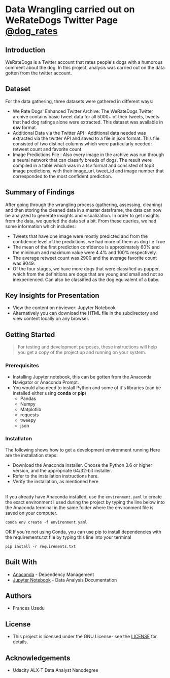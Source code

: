 # Data Wrangling carried out on WeRateDogs Twitter Page [@dog_rates](https://twitter.com/dog_rates)
## Introduction
WeRateDogs is a Twitter account that rates people's dogs with a humorous comment about the dog. In this project, analysis was carried out on the data gotten from the twitter account.
## Dataset
For the data gathering, three datasets were gathered in different ways:
- We Rate Dogs' Enhanced Twitter Archive: The WeRateDogs Twitter archive contains basic tweet data for all 5000+ of their tweets, tweets that had dog ratings alone were extracted. This dataset was available in **csv** format.
- Additional Data via the Twitter API : Additional data needed was extracted via the twitter API and saved to a file in json format. This file consisted of two distinct columns which were particularly needed: retweet count and favorite count.
- Image Predictions File :  Also every image in the archive was run through a neural network that can classify breeds of dogs. The result were compiled in a table which was in a tsv format and consisted of top3 image predictions, with their image_url, tweet_id and image number that corresponded to the most confident prediction.
## Summary of Findings
After going through the wrangling process (gathering, assessing, cleaning) and then storing the cleaned data in a master dataframe, the data can now be analyzed to generate insights and visualization.
In order to get insights from the data, we queried the data set a bit. From these queries, we had some information which includes:
- Tweets that have one image were mostly predicted and from the confidence level of the predictions, we had more of them as dog i.e True
- The mean of the first prediction confidence is approximately 60% and the minimum and maximum value were 4.4% and 100% respectively.
- The average retweet count was 2900 and the average favorite count was 9049.
- Of the four stages, we have more dogs that were classified as pupper, which from the definitions are dogs that are young and small and not so inexperienced. Can also be classified as the dog equivalent of a baby.
## Key Insights for Presentation
- View the content on nbviewer: Jupyter Notebook
- Alternatively you can download the HTML file in the subdirectory and view content locally on any browser.
## Getting Started
> For testing and development purposes, these instructions will help you get a copy of the project up and running on your system.
### Prerequisites
- Installing Jupyter notebook, this can be gotten from the Anaconda Navigator or Anaconda Prompt.
- You would also need to install Python and some of it's libraries (can be installed either using **conda** or **pip**)
  - Pandas
  - Numpy
  - Matplotlib
  - requests
  - tweepy
  - json
### Installaton
The following shows how to get a development environment running Here are the installation steps:
- Download the Anaconda installer. Choose the Python 3.6 or higher version, and the appropriate 64/32-bit installer.
- Refer to the installation instructions here.
- Verify the installation, as mentioned here

</br> If you already have Anaconda installed, use the ```environment.yaml``` to create the exact environment I used during the project by typing the line below into the Anaconda terminal in the same folder where the environment file is saved on your computer.
```
conda env create -f environment.yaml
```
OR If you're not using Conda, you can use pip to install dependencies with the requirements.txt file by typing this line into your terminal
```
pip install -r requirements.txt
```
## Built With
- [Anaconda](https://www.anaconda.com/) - Dependency Management
- [Jupyter Notebook](https://jupyter.org/) - Data Analysis Documentation

## Authors
- Frances Uzedu
## License
- This project is licensed under the GNU License- see the [LICENSE](https://github.com/BrownEyes01/Data-Wrangling/commit/dc794cd084270ed512d16ba0440d38b9b207f6ab) for details.
## Acknowledgements
- Udacity ALX-T Data Analyst Nanodegree
